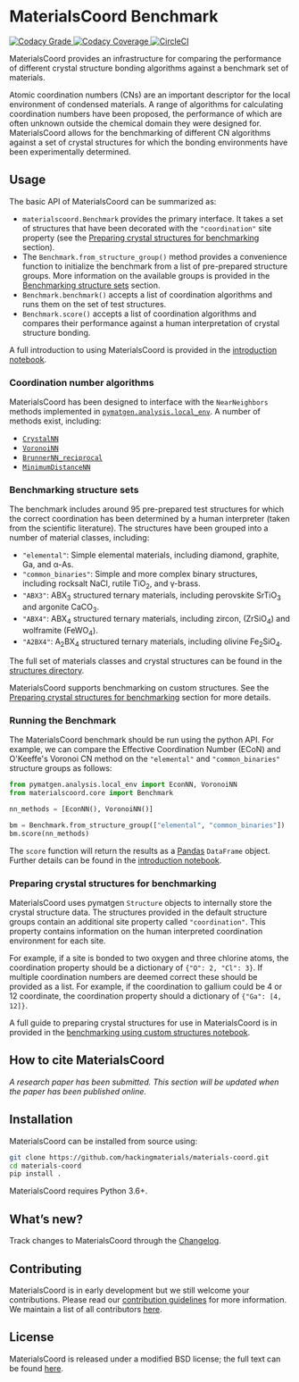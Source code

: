 # MaterialsCoord Benchmark

  <a href="https://www.codacy.com/app/utf/materials-coord"><img alt="Codacy Grade" src="https://img.shields.io/codacy/grade/b38246f8d3f0477a8fd971426eebe3ae.svg"> </a>
  <a href="https://www.codacy.com/app/utf/materials-coord"><img alt="Codacy Coverage" src="https://img.shields.io/codacy/coverage/b38246f8d3f0477a8fd971426eebe3ae.svg?colorB=brightgreen"> </a>
<a href="https://circleci.com/gh/hackingmaterials/materials-coord"><img alt="CircleCI" src="https://img.shields.io/circleci/project/github/hackingmaterials/materials-coord/master.svg"> </a>


MaterialsCoord provides an infrastructure for comparing the performance of
different crystal structure bonding algorithms against a benchmark set of
materials.

Atomic coordination numbers (CNs) are an important descriptor for the local
environment of condensed materials. A range of algorithms for calculating
coordination numbers have been proposed, the performance of which are often
unknown outside the chemical domain they were designed for. MaterialsCoord
allows for the benchmarking of different CN algorithms against a set of crystal
structures for which the bonding environments have been experimentally
determined.

## Usage

The basic API of MaterialsCoord can be summarized as:

- `materialscoord.Benchmark` provides the primary interface.
  It takes a set of structures that have been decorated with the
  `"coordination"` site property (see the [Preparing crystal structures for benchmarking](#preparing-crystal-structures-for-benchmarking)
  section).
- The `Benchmark.from_structure_group()` method provides a convenience function
  to initialize the benchmark from a list of pre-prepared structure groups.
  More information on the available groups is provided in the
  [Benchmarking structure sets](#benchmarking-structure-sets)
  section.
- `Benchmark.benchmark()` accepts a list of coordination algorithms and runs them
  on the set of test structures.
- `Benchmark.score()` accepts a list of coordination algorithms and compares
  their performance against a human interpretation of crystal structure bonding.

A full introduction to using MaterialsCoord is provided in the
[introduction notebook](https://github.com/hackingmaterials/materials-coord/tree/master/examples/introduction-to-MaterialsCoord.ipynb).

### Coordination number algorithms

MaterialsCoord has been designed to interface with the `NearNeighbors` methods
implemented in [`pymatgen.analysis.local_env`](https://pymatgen.org/pymatgen.analysis.local_env.html#module-pymatgen.analysis.local_env).
A number of methods exist, including:

- [`CrystalNN`](https://pymatgen.org/pymatgen.analysis.local_env.html#pymatgen.analysis.local_env.CrystalNN)
- [`VoronoiNN`](https://pymatgen.org/pymatgen.analysis.local_env.html#pymatgen.analysis.local_env.VoronoiNN)
- [`BrunnerNN_reciprocal`](https://pymatgen.org/pymatgen.analysis.local_env.html#pymatgen.analysis.local_env.BrunnerNN_reciprocal)
- [`MinimumDistanceNN`](https://pymatgen.org/pymatgen.analysis.local_env.html#pymatgen.analysis.local_env.MinimumDistanceNN)

### Benchmarking structure sets

The benchmark includes around 95 pre-prepared test structures for which the
correct coordination has been determined by a human interpreter (taken from the
scientific literature). The structures have been grouped into a number of
material classes, including:

- `"elemental"`: Simple elemental materials, including diamond, graphite, Ga,
  and α-As.
- `"common_binaries"`: Simple and more complex binary structures, including
  rocksalt NaCl, rutile TiO<sub>2</sub>, and γ-brass.
- `"ABX3"`: ABX<sub>3</sub> structured ternary materials, including perovskite
  SrTiO<sub>3</sub> and argonite CaCO<sub>3</sub>.
- `"ABX4"`: ABX<sub>4</sub> structured ternary materials, including zircon,
  (ZrSiO<sub>4</sub>) and wolframite (FeWO<sub>4</sub>).
- `"A2BX4"`: A<sub>2</sub>BX<sub>4</sub> structured ternary materials, including
  olivine Fe<sub>2</sub>SiO<sub>4</sub>.

The full set of materials classes and crystal structures can be found
in the [structures directory](https://github.com/hackingmaterials/materials-coord/tree/master/materialscoord/structures).

MaterialsCoord supports benchmarking on custom structures. See the
[Preparing crystal structures for benchmarking](#preparing-crystal-structures-for-benchmarking)
section for more details.

### Running the Benchmark

The MaterialsCoord benchmark should be run using the python API. For example,
we can compare the Effective Coordination Number (ECoN) and O'Keeffe's Voronoi
CN method on the `"elemental"` and `"common_binaries"` structure groups as follows:

```python
from pymatgen.analysis.local_env import EconNN, VoronoiNN
from materialscoord.core import Benchmark

nn_methods = [EconNN(), VoronoiNN()]

bm = Benchmark.from_structure_group(["elemental", "common_binaries"])
bm.score(nn_methods)
```

The `score` function will return the results as a [Pandas](https://pandas.pydata.org)
`DataFrame` object. Further details can be found in the
[introduction notebook](https://github.com/hackingmaterials/materials-coord/tree/master/examples).

### Preparing crystal structures for benchmarking

MaterialsCoord uses pymatgen `Structure` objects to internally store the crystal
structure data. The structures provided in the default structure groups contain
an additional site property called `"coordination"`. This property contains
information on the human interpreted coordination environment for each site.

For example, if a site is bonded to two oxygen and three chlorine atoms, the
coordination property should be a dictionary of ``{"O": 2, "Cl": 3}``. If
multiple coordination numbers are deemed correct these should be provided as a
list. For example, if the coordination to gallium could be 4 or 12 coordinate,
the coordination property should a dictionary of ``{"Ga": [4, 12]}``.

A full guide to preparing crystal structures for use in MaterialsCoord is in
provided in the
[benchmarking using custom structures notebook](https://github.com/hackingmaterials/materials-coord/tree/master/examples/benchmarking-custom-structures.ipynb).

## How to cite MaterialsCoord

*A research paper has been submitted. This section will be updated when the
paper has been published online.*

## Installation

MaterialsCoord can be installed from source using:

```bash
git clone https://github.com/hackingmaterials/materials-coord.git
cd materials-coord
pip install .
```

MaterialsCoord requires Python 3.6+.

## What’s new?

Track changes to MaterialsCoord through the
[Changelog](https://github.com/hackingmaterials/materials-coord/blob/master/CHANGELOG.rst).

## Contributing

MaterialsCoord is in early development but we still welcome your
contributions. Please read our [contribution guidelines](https://github.com/hackingmaterials/materials-coord/blob/master/CONTRIBUTING.rst)
for more information. We maintain a list of all
contributors [here](https://github.com/hackingmaterials/materials-coord/blob/master/CONTRIBUTORS.rst).

## License

MaterialsCoord is released under a modified BSD license;
the full text can be found
[here](https://github.com/hackingmaterials/materials-coord/blob/master/LICENSE).
